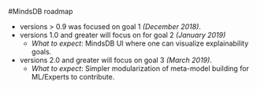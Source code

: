 
#MindsDB roadmap

* versions > 0.9 was focused on goal 1 *(December 2018)*.
* versions 1.0 and greater will focus on for goal 2 *(January 2019)*
  * *What to expect*: MindsDB UI where one can visualize explainability goals.
* versions 2.0 and greater will focus on goal 3 *(March 2019)*.
  * *What to expect*: Simpler modularization of meta-model building for ML/Experts to contribute.
